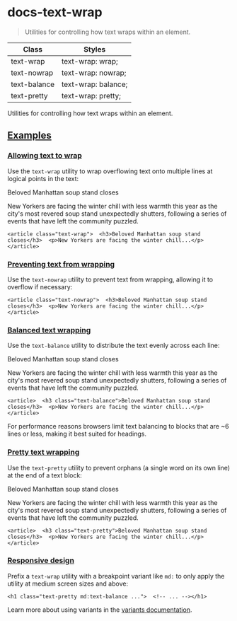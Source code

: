 # docs-text-wrap

> Utilities for controlling how text wraps within an element.

| Class        | Styles              |
| ------------ | ------------------- |
| text-wrap    | text-wrap: wrap;    |
| text-nowrap  | text-wrap: nowrap;  |
| text-balance | text-wrap: balance; |
| text-pretty  | text-wrap: pretty;  |

Utilities for controlling how text wraps within an element.

## [Examples](#examples)

### [Allowing text to wrap](#allowing-text-to-wrap)

Use the `text-wrap` utility to wrap overflowing text onto multiple lines at logical points in the text:

Beloved Manhattan soup stand closes

New Yorkers are facing the winter chill with less warmth this year as the city's most revered soup stand unexpectedly shutters, following a series of events that have left the community puzzled.

    <article class="text-wrap">  <h3>Beloved Manhattan soup stand closes</h3>  <p>New Yorkers are facing the winter chill...</p></article>

### [Preventing text from wrapping](#preventing-text-from-wrapping)

Use the `text-nowrap` utility to prevent text from wrapping, allowing it to overflow if necessary:

    <article class="text-nowrap">  <h3>Beloved Manhattan soup stand closes</h3>  <p>New Yorkers are facing the winter chill...</p></article>

### [Balanced text wrapping](#balanced-text-wrapping)

Use the `text-balance` utility to distribute the text evenly across each line:

Beloved Manhattan soup stand closes

New Yorkers are facing the winter chill with less warmth this year as the city's most revered soup stand unexpectedly shutters, following a series of events that have left the community puzzled.

    <article>  <h3 class="text-balance">Beloved Manhattan soup stand closes</h3>  <p>New Yorkers are facing the winter chill...</p></article>

For performance reasons browsers limit text balancing to blocks that are ~6 lines or less, making it best suited for headings.

### [Pretty text wrapping](#pretty-text-wrapping)

Use the `text-pretty` utility to prevent orphans (a single word on its own line) at the end of a text block:

Beloved Manhattan soup stand closes

New Yorkers are facing the winter chill with less warmth this year as the city's most revered soup stand unexpectedly shutters, following a series of events that have left the community puzzled.

    <article>  <h3 class="text-pretty">Beloved Manhattan soup stand closes</h3>  <p>New Yorkers are facing the winter chill...</p></article>

### [Responsive design](#responsive-design)

Prefix a `text-wrap` utility with a breakpoint variant like `md:` to only apply the utility at medium screen sizes and above:

    <h1 class="text-pretty md:text-balance ...">  <!-- ... --></h1>

Learn more about using variants in the [variants documentation](/docs/hover-focus-and-other-states).
